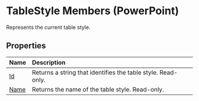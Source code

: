 
# TableStyle Members (PowerPoint)
Represents the current table style.

## Properties



|**Name**|**Description**|
|:-----|:-----|
| [Id](906fd824-b6f0-5b25-74a9-f8bb7b9ecff7.md)|Returns a string that identifies the table style. Read-only.|
| [Name](9d8f7aa5-0ece-6274-4794-559647519131.md)|Returns the name of the table style. Read-only.|
